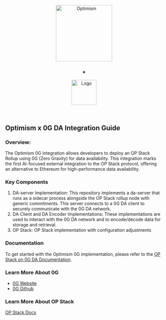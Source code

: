 <br />
<br />
  <p align="center" href="https://optimism.io/">
  <img alt="Optimism" src="https://raw.githubusercontent.com/ethereum-optimism/brand-kit/main/assets/svg/OPTIMISM-R.svg" width=180>
  </p>
  <h3 align="center">+</h3>
  <p align="center">
  <img src="https://framerusercontent.com/images/JJi9BT4FAjp4W63c3jjNz0eezQ.png" alt="Logo" width="80" height="80">
  </p>
<br />


## Optimism x 0G DA Integration Guide

### Overview:

The Optimism 0G integration allows developers to deploy an OP Stack Rollup using 0G (Zero Gravity) for data availability. This integration marks the first AI-focused external integration to the OP Stack protocol, offering an alternative to Ethereum for high-performance data availability.


### Key Components

1. DA-server Implementation: This repository implements a da-server that runs as a sidecar process alongside the OP Stack rollup node with generic commitments. This server connects to a 0G DA client to securely communicate with the 0G DA network.
2. DA Client and DA Encoder Implementations: These implementations are used to interact with the 0G DA network and to encode/decode data for storage and retrieval.
3. OP Stack: OP Stack implementation with configuration adjustments

### Documentation

To get started with the Optimism 0G implementation, please refer to the [OP Stack on 0G DA Documentation](https://docs.0g.ai/build-with-0g/rollups-and-appchains/op-stack-on-0g-da).

### Learn More About 0G

- [0G Website](https://0g.ai/)
- [0G Github](https://github.com/0glabs)

### Learn More About OP Stack

[OP Stack Docs](https://docs.optimism.io/stack/getting-started)
